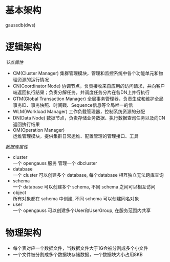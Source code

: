 # 基本架构
gaussdb(dws)

# 逻辑架构
*节点属性*
- CM(Cluster Manager)
  集群管理模块，管理和监控系统中各个功能单元和物理资源的运行情况
- CN(Coordinator Node)
  协调节点，负责接收来自应用的访问请求，并向客户端返回执行结果；负责分解任务，并调度任务分片在各DN上并行执行
- GTM(Global Transaction Manager)
  全局事务管理器，负责生成和维护全局事务ID、事务快照、时间戳、Sequence信息等全局唯一的信
- WLM(Workload Manager)
  工作负载管理器，控制系统资源的分配
- DN(Data Node)
  数据节点，负责存储业务数据、执行数据查询任务以及向CN返回执行结果
- OM(Operation Manager)    
  运维管理模块，提供集群日常运维、配置管理的管理接口、工具

*数据库属性*
- cluster     
  一个 opengauss 服务 管理一个 dbcluster
- database     
  一个 cluster 可以创建多个 database, 每个database 相互独立无法跨库查询
- schema     
  一个 database 可以创建多个 schema, 不同 schema 之间可以相互访问
- object     
  所有对象都在 schema 中创建, 不同 schema 可以创建同名对象
- user     
  一个 opengauss 可以创建多个User和UserGroup, 在服务范围内共享


# 物理架构
- 每个表对应一个数据文件，当数据文件大于1G会被分割成多个小文件
- 一个文件被分割成多个数据块存储数据，一个数据块大小占用8KB
